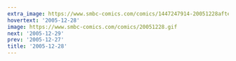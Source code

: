 ```yaml
---
extra_image: https://www.smbc-comics.com/comics/1447247914-20051228after.png
hovertext: '2005-12-28'
image: https://www.smbc-comics.com/comics/20051228.gif
next: '2005-12-29'
prev: '2005-12-27'
title: '2005-12-28'
---
```

